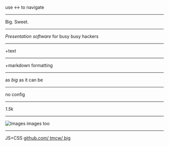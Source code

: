 use &harr; to navigate

---

Big. Sweet.

---

*Presentation software* for busy busy hackers

---

+text

---

+markdown formatting

---

as *big* as it can be

---

no config

---

*1.5k*

---

![Images](http://farm3.static.flickr.com/2506/5757000880_509440308e_z.jpg) images too

--- 

JS+CSS [github.com/ tmcw/ big](https://github.com/tmcw/big)
